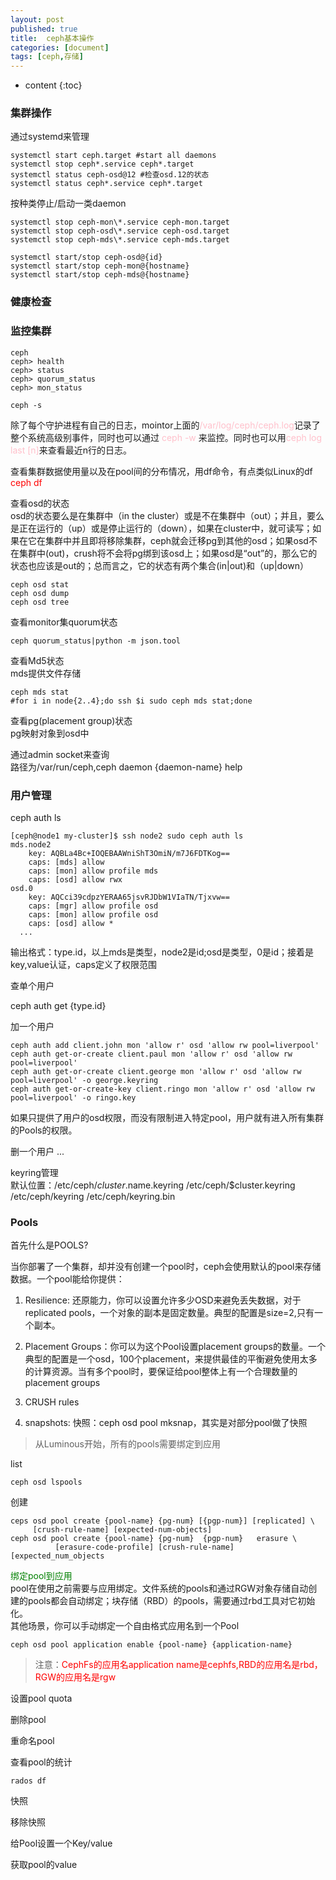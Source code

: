 ```yaml
---
layout: post
published: true
title:  ceph基本操作
categories: [document]
tags: [ceph,存储]
---
```

* content
{:toc}

### 集群操作
通过systemd来管理
```
systemctl start ceph.target #start all daemons
systemctl stop ceph*.service ceph*.target
systemctl status ceph-osd@12 #检查osd.12的状态
systemctl status ceph*.service ceph*.target
```
按种类停止/启动一类daemon
```
systemctl stop ceph-mon\*.service ceph-mon.target
systemctl stop ceph-osd\*.service ceph-osd.target
systemctl stop ceph-mds\*.service ceph-mds.target

systemctl start/stop ceph-osd@{id}
systemctl start/stop ceph-mon@{hostname}
systemctl start/stop ceph-mds@{hostname}
```

### 健康检查

### 监控集群
```
ceph
ceph> health
ceph> status
ceph> quorum_status
ceph> mon_status

ceph -s
```
除了每个守护进程有自己的日志，mointor上面的<font color="pink">/var/log/ceph/ceph.log</font>记录了整个系统高级别事件，同时也可以通过 <font color="pink">ceph -w </font>来监控。同时也可以用<font color="pink">ceph log last [n]</font>来查看最近n行的日志。

查看集群数据使用量以及在pool间的分布情况，用df命令，有点类似Linux的df <font color="red">ceph df</font>

查看osd的状态  
osd的状态要么是在集群中（in the cluster）或是不在集群中（out）；并且，要么是正在运行的（up）或是停止运行的（down），如果在cluster中，就可读写；如果在它在集群中并且即将移除集群，ceph就会迁移pg到其他的osd；如果osd不在集群中(out)，crush将不会将pg绑到该osd上；如果osd是“out”的，那么它的状态也应该是out的；总而言之，它的状态有两个集合(in|out)和（up|down）

```
ceph osd stat
ceph osd dump
ceph osd tree
```
查看monitor集quorum状态
```
ceph quorum_status|python -m json.tool
```
查看Md5状态  
mds提供文件存储
```
ceph mds stat
#for i in node{2..4};do ssh $i sudo ceph mds stat;done
```
查看pg(placement group)状态  
pg映射对象到osd中

通过admin socket来查询  
路径为/var/run/ceph,ceph daemon {daemon-name} help


### 用户管理
ceph auth ls
```
[ceph@node1 my-cluster]$ ssh node2 sudo ceph auth ls
mds.node2
	key: AQBLa4Bc+IOQEBAAWniShT3OmiN/m7J6FDTKog==
	caps: [mds] allow
	caps: [mon] allow profile mds
	caps: [osd] allow rwx
osd.0
	key: AQCci39cdpzYERAA65jsvRJDbW1VIaTN/Tjxvw==
	caps: [mgr] allow profile osd
	caps: [mon] allow profile osd
	caps: [osd] allow *
  ...
```
输出格式：type.id，以上mds是类型，node2是id;osd是类型，0是id；接着是key,value认证，caps定义了权限范围

查单个用户

ceph auth get {type.id}

加一个用户

```
ceph auth add client.john mon 'allow r' osd 'allow rw pool=liverpool'
ceph auth get-or-create client.paul mon 'allow r' osd 'allow rw pool=liverpool'
ceph auth get-or-create client.george mon 'allow r' osd 'allow rw pool=liverpool' -o george.keyring
ceph auth get-or-create-key client.ringo mon 'allow r' osd 'allow rw pool=liverpool' -o ringo.key
```
如果只提供了用户的osd权限，而没有限制进入特定pool，用户就有进入所有集群的Pools的权限。

删一个用户
...

keyring管理   
默认位置：/etc/ceph/$cluster.$name.keyring /etc/ceph/$cluster.keyring /etc/ceph/keyring /etc/ceph/keyring.bin


### Pools

首先什么是POOLS?

当你部署了一个集群，却并没有创建一个pool时，ceph会使用默认的pool来存储数据。一个pool能给你提供：
1. Resilience: 还原能力，你可以设置允许多少OSD来避免丢失数据，对于replicated pools，一个对象的副本是固定数量。典型的配置是size=2,只有一个副本。

2. Placement Groups：你可以为这个Pool设置placement groups的数量。一个典型的配置是一个osd，100个placement，来提供最佳的平衡避免使用太多的计算资源。当有多个pool时，要保证给pool整体上有一个合理数量的 placement groups

3. CRUSH rules
4. snapshots: 快照：ceph osd pool mksnap，其实是对部分pool做了快照

> 从Luminous开始，所有的pools需要绑定到应用

list
```
ceph osd lspools
```
创建
```
ceps osd pool create {pool-name} {pg-num} [{pgp-num}] [replicated] \
     [crush-rule-name] [expected-num-objects]
ceph osd pool create {pool-name} {pg-num}  {pgp-num}   erasure \
          [erasure-code-profile] [crush-rule-name] [expected_num_objects
```
<font color="green">绑定pool到应用</font>    
pool在使用之前需要与应用绑定。文件系统的pools和通过RGW对象存储自动创建的pools都会自动绑定；块存储（RBD）的pools，需要通过rbd工具对它初始化。  
其他场景，你可以手动绑定一个自由格式应用名到一个Pool

```
ceph osd pool application enable {pool-name} {application-name}
```
>注意：<font color="red">CephFs的应用名application name是cephfs,RBD的应用名是rbd，RGW的应用名是rgw</font>

设置pool quota

删除pool

重命名pool

查看pool的统计
```
rados df
```
快照

移除快照

给Pool设置一个Key/value

获取pool的value

###
